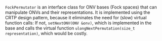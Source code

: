 `FockPermutator` is an interface class for ONV bases (Fock spaces) that can manipulate ONVs and their representations. It is implemented using the CRTP design pattern, because it eliminates the need for (slow) virtual function calls:
 If not, `setNextONV(ONV &onv)`, which is implemented in the base and calls the virtual function `ulongNextPermutation(size_t representation)`, which would be costly.

